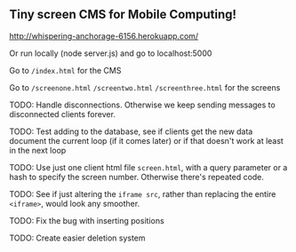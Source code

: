 ## Tiny screen CMS for Mobile Computing!

http://whispering-anchorage-6156.herokuapp.com/

Or run locally (node server.js) and go to localhost:5000

Go to `/index.html` for the CMS  

Go to `/screenone.html` `/screentwo.html` `/screenthree.html` for the screens 

TODO: Handle disconnections. Otherwise we keep sending messages to disconnected clients forever.

TODO: Test adding to the database, see if clients get the new data document the current loop (if it comes later) or if that doesn't work at least in the next loop

TODO: Use just one client html file `screen.html`, with a query parameter or a hash to specify the screen number. Otherwise there's repeated code.
   
TODO: See if just altering the `iframe src`, rather than replacing the entire `<iframe>`, would look any smoother. 
 
TODO: Fix the bug with inserting positions

TODO: Create easier deletion system
